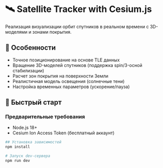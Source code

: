 # 🛰️ Satellite Tracker with Cesium.js

Реализация визуализации орбит спутников в реальном времени с 3D-моделями и зонами покрытия.

## 🌟 Особенности
- Точное позиционирование на основе TLE данных
- Вращение 3D-моделей спутников (поддержка spin/3-осной стабилизации)
- Расчет зон покрытия на поверхности Земли
- Реалистичная модель освещения (солнечные тени)
- Настройка временных параметров (ускорение/пауза)

## 🚀 Быстрый старт

### Предварительные требования
- Node.js 18+
- Cesium Ion Access Token (бесплатный аккаунт)

```bash
## Установка зависимостей
npm install

# Запуск dev-сервера
npm run dev
```
